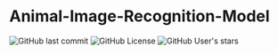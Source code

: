 # Animal-Image-Recognition-Model




![GitHub last commit](https://img.shields.io/github/last-commit/Elvis-Not-Presley-One/Animal-Image-Recognition-Model?style=flat-square&logo=github&color=yellow)
![GitHub License](https://img.shields.io/github/license/Elvis-Not-Presley-One/Animal-Image-Recognition-Model%20?style=flat-square&logo=github)
![GitHub User's stars](https://img.shields.io/github/stars/Elvis-Not-Presley-One?style=flat-square&logo=github&logoSize=auto&color=pink)
